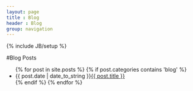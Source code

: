 ```yaml
---
layout: page
title : Blog
header : Blog
group: navigation
---
```

{% include JB/setup %}

#Blog Posts

<ul class="posts">
{% for post in site.posts %}
    {% if post.categories contains 'blog' %}
        <li><span>{{ post.date | date_to_string }}</span><a href="{{ BASE_PATH }}{{ post.url }}">{{ post.title }}</a></li>
    {% endif %}
{% endfor %}
</ul>
